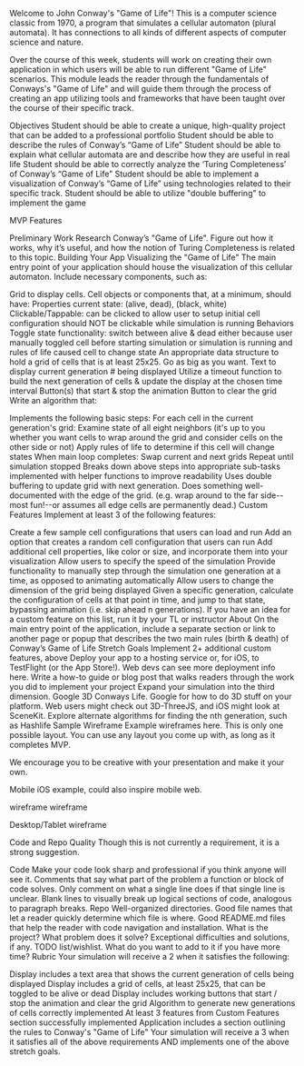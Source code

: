 Welcome to John Conway's "Game of Life"! This is a computer science classic from 1970, a program that simulates a cellular automaton (plural automata). It has connections to all kinds of different aspects of computer science and nature.

Over the course of this week, students will work on creating their own application in which users will be able to run different "Game of Life" scenarios. This module leads the reader through the fundamentals of Conways's "Game of Life" and will guide them through the process of creating an app utilizing tools and frameworks that have been taught over the course of their specific track.

Objectives
Student should be able to create a unique, high-quality project that can be added to a professional portfolio
Student should be able to describe the rules of Conway’s “Game of Life”
Student should be able to explain what cellular automata are and describe how they are useful in real life
Student should be able to correctly analyze the ‘Turing Completeness’ of Conway’s “Game of Life”
Student should be able to implement a visualization of Conway’s “Game of Life” using technologies related to their specific track.
Student should be able to utilize "double buffering" to implement the game

MVP Features

Preliminary Work
Research Conway’s "Game of Life". Figure out how it works, why it’s useful, and how the notion of Turing Completeness is related to this topic.
Building Your App
Visualizing the "Game of Life"
The main entry point of your application should house the visualization of this cellular automaton. Include necessary components, such as:

Grid to display cells.
Cell objects or components that, at a minimum, should have:
Properties
current state: (alive, dead), (black, white)
Clickable/Tappable:
can be clicked to allow user to setup initial cell configuration
should NOT be clickable while simulation is running
Behaviors
Toggle state functionality: switch between alive & dead either because user manually toggled cell before starting simulation or simulation is running and rules of life caused cell to change state
An appropriate data structure to hold a grid of cells that is at least 25x25. Go as big as you want.
Text to display current generation # being displayed
Utilize a timeout function to build the next generation of cells & update the display at the chosen time interval
Button(s) that start & stop the animation
Button to clear the grid
Write an algorithm that:

Implements the following basic steps:
For each cell in the current generation's grid:
Examine state of all eight neighbors (it's up to you whether you want cells to wrap around the grid and consider cells on the other side or not)
Apply rules of life to determine if this cell will change states
When main loop completes:
Swap current and next grids
Repeat until simulation stopped
Breaks down above steps into appropriate sub-tasks implemented with helper functions to improve readability
Uses double buffering to update grid with next generation.
Does something well-documented with the edge of the grid. (e.g. wrap around to the far side--most fun!--or assumes all edge cells are permanently dead.)
Custom Features
Implement at least 3 of the following features:

Create a few sample cell configurations that users can load and run
Add an option that creates a random cell configuration that users can run
Add additional cell properties, like color or size, and incorporate them into your visualization
Allow users to specify the speed of the simulation
Provide functionality to manually step through the simulation one generation at a time, as opposed to animating automatically
Allow users to change the dimension of the grid being displayed
Given a specific generation, calculate the configuration of cells at that point in time, and jump to that state, bypassing animation (i.e. skip ahead n generations).
If you have an idea for a custom feature on this list, run it by your TL or instructor
About
On the main entry point of the application, include a separate section or link to another page or popup that describes the two main rules (birth & death) of Conway’s Game of Life
Stretch Goals
Implement 2+ additional custom features, above
Deploy your app to a hosting service or, for iOS, to TestFlight (or the App Store!). Web devs can see more deployment info here.
Write a how-to guide or blog post that walks readers through the work you did to implement your project
Expand your simulation into the third dimension. Google 3D Conways Life. Google for how to do 3D stuff on your platform. Web users might check out 3D-ThreeJS, and iOS might look at SceneKit.
Explore alternate algorithms for finding the nth generation, such as Hashlife
Sample Wireframe
Example wireframes here. This is only one possible layout. You can use any layout you come up with, as long as it completes MVP.

We encourage you to be creative with your presentation and make it your own.

Mobile
iOS example, could also inspire mobile web.

wireframe wireframe

Desktop/Tablet
wireframe

Code and Repo Quality
Though this is not currently a requirement, it is a strong suggestion.

Code
Make your code look sharp and professional if you think anyone will see it.
Comments that say what part of the problem a function or block of code solves.
Only comment on what a single line does if that single line is unclear.
Blank lines to visually break up logical sections of code, analogous to paragraph breaks.
Repo
Well-organized directories.
Good file names that let a reader quickly determine which file is where.
Good README.md files that help the reader with code navigation and installation.
What is the project?
What problem does it solve?
Exceptional difficulties and solutions, if any.
TODO list/wishlist. What do you want to add to it if you have more time?
Rubric
Your simulation will receive a 2 when it satisfies the following:

Display includes a text area that shows the current generation of cells being displayed
Display includes a grid of cells, at least 25x25, that can be toggled to be alive or dead
Display includes working buttons that start / stop the animation and clear the grid
Algorithm to generate new generations of cells correctly implemented
At least 3 features from Custom Features section successfully implemented
Application includes a section outlining the rules to Conway's "Game of Life"
Your simulation will receive a 3 when it satisfies all of the above requirements AND implements one of the above stretch goals.